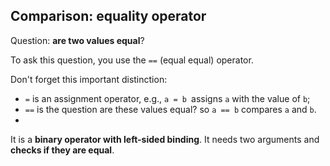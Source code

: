 ## Comparison: equality operator

Question: **are two values equal**?

To ask this question, you use the ```==``` (equal equal) operator.

Don't forget this important distinction:

- ```=``` is an assignment operator, e.g., ```a = b ```assigns ```a``` with the value of ```b```;
- ```==``` is the question are these values equal? so ```a == b``` compares ```a``` and ```b```.
- 
It is a **binary operator with left-sided binding**. It needs two arguments and **checks if they are equal**.
